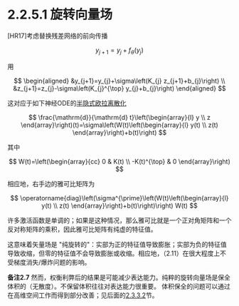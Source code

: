 # 2.2.5.1 旋转向量场

\[HR17]考虑替换残差网络的前向传播

$$
y_{j+1}=y_{j}+f_{\theta}\left(y_{j}\right)
$$

用



$$
\begin{aligned}
&y_{j+1}=y_{j}+\sigma\left(K_{j} z_{j+1}+b_{j}\right) \\
&z_{j+1}=z_{j}-\sigma\left(K_{j}^{\top} y_{j}+b_{j}\right)
\end{aligned}
$$

这对应于如下神经ODE的[半隐式欧拉离散化](../../../yi-zhe-fu-lu/xin-ji-fen.md)



$$
\frac{\mathrm{d}}{\mathrm{d} t}\left(\begin{array}{l}
y \\
z
\end{array}\right)(t)=\sigma\left(W(t)\left(\begin{array}{l}
y(t) \\
z(t)
\end{array}\right)+b(t)\right)
$$

其中



$$
W(t)=\left(\begin{array}{cc}
0 & K(t) \\
-K(t)^{\top} & 0
\end{array}\right)
$$

相应地，右手边的雅可比矩阵为



$$
\operatorname{diag}\left(\sigma^{\prime}\left(W(t)\left(\begin{array}{l}
y(t) \\
z(t)
\end{array}\right)+b(t)\right)\right) W(t)
$$

许多激活函数是单调的；如果是这种情况，那么雅可比就是一个正对角矩阵和一个反对称矩阵的乘积，因此雅可比矩阵有纯虚的特征值。

这意味着矢量场是 "纯旋转的"：实部为正的特征值导致膨胀；实部为负的特征值导致收缩，但零的特征值不会导致膨胀或收缩。相应地，（2.11）在很大程度上不受梯度消失/爆炸问题的影响。

**备注2.7**  然而，权衡利弊后的结果是可能减少表达能力。纯粹的旋转向量场是保全体积的（无散度）。不保留体积往往对表达能力很重要。 体积保全的问题可以通过在高维空间工作而得到部分改善；见后面的[2.3.3.2](../../2.3-can-shu-hua-xuan-ze/2.3.3-zeng-qiang.md)节。
